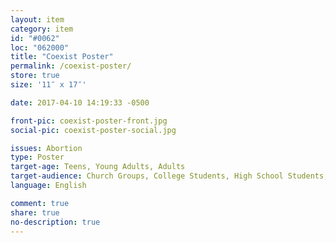 ```yaml
---
layout: item
category: item
id: "#0062"
loc: "062000"
title: "Coexist Poster"
permalink: /coexist-poster/
store: true
size: '11″ x 17″'

date: 2017-04-10 14:19:33 -0500

front-pic: coexist-poster-front.jpg
social-pic: coexist-poster-social.jpg

issues: Abortion
type: Poster
target-age: Teens, Young Adults, Adults
target-audience: Church Groups, College Students, High School Students, Pro-life Organizations, Sidewalk Counselors
language: English

comment: true
share: true
no-description: true
---
```

